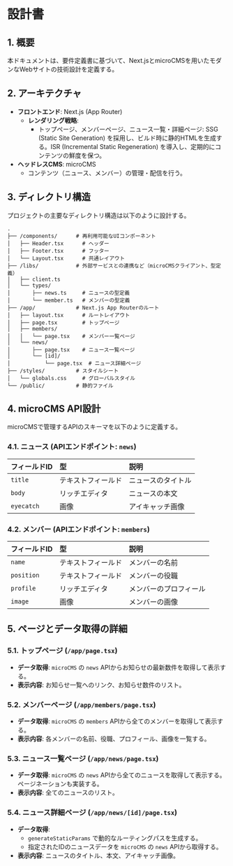 # 設計書

## 1. 概要

本ドキュメントは、要件定義書に基づいて、Next.jsとmicroCMSを用いたモダンなWebサイトの技術設計を定義する。

## 2. アーキテクチャ

-   **フロントエンド**: Next.js (App Router)
    -   **レンダリング戦略**:
        -   トップページ、メンバーページ、ニュース一覧・詳細ページ: SSG (Static Site Generation) を採用し、ビルド時に静的HTMLを生成する。ISR (Incremental Static Regeneration) を導入し、定期的にコンテンツの鮮度を保つ。
-   **ヘッドレスCMS**: microCMS
    -   コンテンツ（ニュース、メンバー）の管理・配信を行う。

## 3. ディレクトリ構造

プロジェクトの主要なディレクトリ構造は以下のように設計する。

```
.
├── /components/      # 再利用可能なUIコンポーネント
│   ├── Header.tsx      # ヘッダー
│   ├── Footer.tsx      # フッター
│   └── Layout.tsx      # 共通レイアウト
├── /libs/            # 外部サービスとの連携など（microCMSクライアント、型定義）
│   ├── client.ts
│   └── types/
│       ├── news.ts     # ニュースの型定義
│       └── member.ts   # メンバーの型定義
├── /app/             # Next.js App Routerのルート
│   ├── layout.tsx      # ルートレイアウト
│   ├── page.tsx        # トップページ
│   ├── members/
│   │   └── page.tsx    # メンバー一覧ページ
│   └── news/
│       ├── page.tsx    # ニュース一覧ページ
│       └── [id]/
│           └── page.tsx  # ニュース詳細ページ
├── /styles/          # スタイルシート
│   └── globals.css     # グローバルスタイル
└── /public/          # 静的ファイル
```

## 4. microCMS API設計

microCMSで管理するAPIのスキーマを以下のように定義する。

### 4.1. ニュース (APIエンドポイント: `news`)

| フィールドID | 型             | 説明                   |
| :----------- | :------------- | :--------------------- |
| `title`      | テキストフィールド | ニュースのタイトル     |
| `body`       | リッチエディタ   | ニュースの本文         |
| `eyecatch`   | 画像           | アイキャッチ画像       |

### 4.2. メンバー (APIエンドポイント: `members`)

| フィールドID | 型             | 説明                   |
| :----------- | :------------- | :--------------------- |
| `name`       | テキストフィールド | メンバーの名前         |
| `position`   | テキストフィールド | メンバーの役職         |
| `profile`    | リッチエディタ   | メンバーのプロフィール |
| `image`      | 画像           | メンバーの画像         |

## 5. ページとデータ取得の詳細

### 5.1. トップページ (`/app/page.tsx`)

-   **データ取得**: `microCMS` の `news` APIからお知らせの最新数件を取得して表示する。
-   **表示内容**: お知らせ一覧へのリンク、お知らせ数件のリスト。

### 5.2. メンバーページ (`/app/members/page.tsx`)

-   **データ取得**: `microCMS` の `members` APIから全てのメンバーを取得して表示する。
-   **表示内容**: 各メンバーの名前、役職、プロフィール、画像を一覧する。

### 5.3. ニュース一覧ページ (`/app/news/page.tsx`)

-   **データ取得**: `microCMS` の `news` APIから全てのニュースを取得して表示する。ページネーションも実装する。
-   **表示内容**: 全てのニュースのリスト。

### 5.4. ニュース詳細ページ (`/app/news/[id]/page.tsx`)

-   **データ取得**:
    -   `generateStaticParams` で動的なルーティングパスを生成する。
    -   指定されたIDのニュースデータを `microCMS` の `news` APIから取得する。
-   **表示内容**: ニュースのタイトル、本文、アイキャッチ画像。